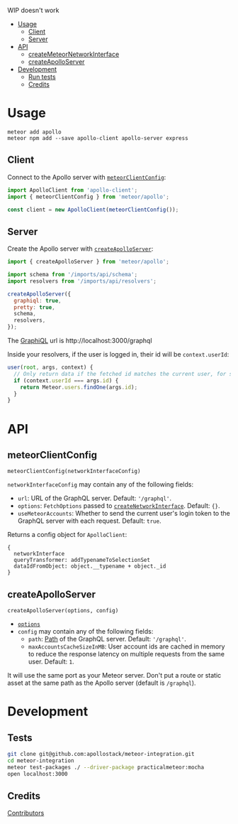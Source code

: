 WIP doesn't work

<!-- START doctoc generated TOC please keep comment here to allow auto update -->
<!-- DON'T EDIT THIS SECTION, INSTEAD RE-RUN doctoc TO UPDATE -->


- [Usage](#usage)
  - [Client](#client)
  - [Server](#server)
- [API](#api)
  - [createMeteorNetworkInterface](#createmeteornetworkinterface)
  - [createApolloServer](#createapolloserver)
- [Development](#development)
  - [Run tests](#run-tests)
  - [Credits](#credits)

<!-- END doctoc generated TOC please keep comment here to allow auto update -->

# Usage

```
meteor add apollo
meteor npm add --save apollo-client apollo-server express
```

## Client

Connect to the Apollo server with [`meteorClientConfig`](#meteorclientconfig):

```js
import ApolloClient from 'apollo-client';
import { meteorClientConfig } from 'meteor/apollo';

const client = new ApolloClient(meteorClientConfig());
```

## Server

Create the Apollo server with [`createApolloServer`](#createapolloserver):

```js
import { createApolloServer } from 'meteor/apollo';

import schema from '/imports/api/schema';
import resolvers from '/imports/api/resolvers';

createApolloServer({
  graphiql: true,
  pretty: true,
  schema,
  resolvers,
});
```

The [GraphiQL](https://github.com/graphql/graphiql) url is http://localhost:3000/graphql

Inside your resolvers, if the user is logged in, their id will be  `context.userId`:

```js
user(root, args, context) {
  // Only return data if the fetched id matches the current user, for security
  if (context.userId === args.id) {
    return Meteor.users.findOne(args.id);
  }
}
```

# API

## meteorClientConfig

`meteorClientConfig(networkInterfaceConfig)`

`networkInterfaceConfig` may contain any of the following fields:
- `url`: URL of the GraphQL server. Default: `'/graphql'`.
- `options`: `FetchOptions` passed to [`createNetworkInterface`](http://docs.apollostack.com/apollo-client/index.html#createNetworkInterface). Default: `{}`.
- `useMeteorAccounts`: Whether to send the current user's login token to the GraphQL server with each request. Default: `true`.

Returns a config object for `ApolloClient`:

```
{
  networkInterface
  queryTransformer: addTypenameToSelectionSet
  dataIdFromObject: object.__typename + object._id
}
```

## createApolloServer

`createApolloServer(options, config)`

- [`options`](http://docs.apollostack.com/apollo-server/tools.html#apolloServer)
- `config` may contain any of the following fields:
  - `path`: [Path](http://expressjs.com/en/api.html#app.use) of the GraphQL server. Default: `'/graphql'`.
  - `maxAccountsCacheSizeInMB`: User account ids are cached in memory to reduce the response latency on multiple requests from the same user. Default: `1`.

It will use the same port as your Meteor server. Don't put a route or static asset at the same path as the Apollo server (default is `/graphql`).

# Development

## Tests

```bash
git clone git@github.com:apollostack/meteor-integration.git
cd meteor-integration
meteor test-packages ./ --driver-package practicalmeteor:mocha
open localhost:3000
```

## Credits

[Contributors](https://github.com/apollostack/meteor-integration/graphs/contributors)
